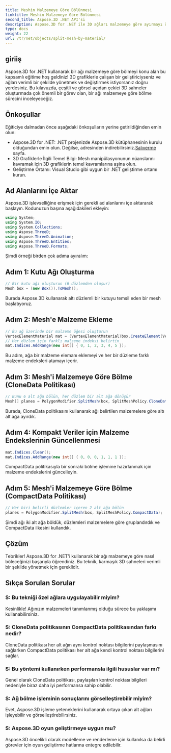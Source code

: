 ```yaml
---
title: Meshin Malzemeye Göre Bölünmesi
linktitle: Meshin Malzemeye Göre Bölünmesi
second_title: Aspose.3D .NET API'si
description: Aspose.3D for .NET ile 3D ağları malzemeye göre ayırmayı öğrenin. Sahne organizasyonunu ve verimliliğini artırın. Geliştiriciler için adım adım kılavuz.
type: docs
weight: 22
url: /tr/net/objects/split-mesh-by-material/
---
```

## giriiş
Aspose.3D for .NET kullanarak bir ağı malzemeye göre bölmeyi konu alan bu kapsamlı eğitime hoş geldiniz! 3D grafiklerle çalışan bir geliştiriciyseniz ve ağları verimli bir şekilde yönetmek ve değiştirmek istiyorsanız doğru yerdesiniz. Bu kılavuzda, çeşitli ve görsel açıdan çekici 3D sahneler oluşturmada çok önemli bir görev olan, bir ağı malzemeye göre bölme sürecini inceleyeceğiz.
## Önkoşullar
Eğiticiye dalmadan önce aşağıdaki önkoşulların yerine getirildiğinden emin olun:
-  Aspose.3D for .NET: .NET projenizde Aspose.3D kütüphanesinin kurulu olduğundan emin olun. Değilse, adresinden indirebilirsiniz.[Salıverme](https://releases.aspose.com/3d/net/) sayfa.
- 3D Grafiklerle İlgili Temel Bilgi: Mesh manipülasyonunun nüanslarını kavramak için 3D grafiklerin temel kavramlarına aşina olun.
- Geliştirme Ortamı: Visual Studio gibi uygun bir .NET geliştirme ortamı kurun.
## Ad Alanlarını İçe Aktar
Aspose.3D işlevselliğine erişmek için gerekli ad alanlarını içe aktararak başlayın. Kodunuzun başına aşağıdakileri ekleyin:
```csharp
using System;
using System.IO;
using System.Collections;
using Aspose.ThreeD;
using Aspose.ThreeD.Animation;
using Aspose.ThreeD.Entities;
using Aspose.ThreeD.Formats;
```
Şimdi örneği birden çok adıma ayıralım:
## Adım 1: Kutu Ağı Oluşturma
```csharp
// Bir kutu ağı oluşturun (6 düzlemden oluşur)
Mesh box = (new Box()).ToMesh();
```
Burada Aspose.3D kullanarak altı düzlemli bir kutuyu temsil eden bir mesh başlatıyoruz.
## Adım 2: Mesh'e Malzeme Ekleme
```csharp
// Bu ağ üzerinde bir malzeme öğesi oluşturun
VertexElementMaterial mat = (VertexElementMaterial)box.CreateElement(VertexElementType.Material, MappingMode.Polygon, ReferenceMode.Index);
// Her düzlem için farklı malzeme indeksi belirtin
mat.Indices.AddRange(new int[] { 0, 1, 2, 3, 4, 5 });
```
Bu adım, ağa bir malzeme elemanı eklemeyi ve her bir düzleme farklı malzeme endeksleri atamayı içerir.
## Adım 3: Mesh'i Malzemeye Göre Bölme (CloneData Politikası)
```csharp
// Bunu 6 alt ağa bölün, her düzlem bir alt ağa dönüşür
Mesh[] planes = PolygonModifier.SplitMesh(box, SplitMeshPolicy.CloneData);
```
Burada, CloneData politikasını kullanarak ağı belirtilen malzemelere göre altı alt ağa ayırdık.
## Adım 4: Kompakt Veriler için Malzeme Endekslerinin Güncellenmesi
```csharp
mat.Indices.Clear();
mat.Indices.AddRange(new int[] { 0, 0, 0, 1, 1, 1 });
```
CompactData politikasıyla bir sonraki bölme işlemine hazırlanmak için malzeme endekslerini güncelleyin.
## Adım 5: Mesh'i Malzemeye Göre Bölme (CompactData Politikası)
```csharp
// Her biri belirli düzlemler içeren 2 alt ağa bölün
planes = PolygonModifier.SplitMesh(box, SplitMeshPolicy.CompactData);
```
Şimdi ağı iki alt ağa böldük, düzlemleri malzemelere göre gruplandırdık ve CompactData ilkesini kullandık.
## Çözüm
Tebrikler! Aspose.3D for .NET'i kullanarak bir ağı malzemeye göre nasıl böleceğinizi başarıyla öğrendiniz. Bu teknik, karmaşık 3D sahneleri verimli bir şekilde yönetmek için gereklidir.
## Sıkça Sorulan Sorular
### S: Bu tekniği özel ağlara uygulayabilir miyim?
Kesinlikle! Ağınızın malzemeleri tanımlanmış olduğu sürece bu yaklaşımı kullanabilirsiniz.
### S: CloneData politikasının CompactData politikasından farkı nedir?
CloneData politikası her alt ağın aynı kontrol noktası bilgilerini paylaşmasını sağlarken CompactData politikası her alt ağa kendi kontrol noktası bilgilerini sağlar.
### S: Bu yöntemi kullanırken performansla ilgili hususlar var mı?
Genel olarak CloneData politikası, paylaşılan kontrol noktası bilgileri nedeniyle biraz daha iyi performansa sahip olabilir.
### S: Ağ bölme işleminin sonuçlarını görselleştirebilir miyim?
Evet, Aspose.3D işleme yeteneklerini kullanarak ortaya çıkan alt ağları işleyebilir ve görselleştirebilirsiniz.
### S: Aspose.3D oyun geliştirmeye uygun mu?
Aspose.3D öncelikli olarak modelleme ve renderleme için kullanılsa da belirli görevler için oyun geliştirme hatlarına entegre edilebilir.